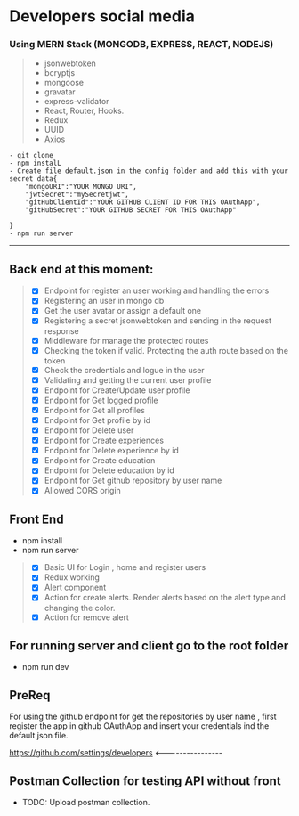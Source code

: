 # Developers social media
### Using MERN Stack (MONGODB, EXPRESS, REACT, NODEJS)
> - jsonwebtoken
> - bcryptjs
> - mongoose
> - gravatar
> - express-validator
> - React, Router, Hooks.
> - Redux
> - UUID
> - Axios
```
- git clone
- npm instalL
- Create file default.json in the config folder and add this with your secret data{
    "mongoURI":"YOUR MONGO URI",
    "jwtSecret":"mySecretjwt",
    "gitHubClientId":"YOUR GITHUB CLIENT ID FOR THIS OAuthApp",
    "gitHubSecret":"YOUR GITHUB SECRET FOR THIS OAuthApp"

}   
- npm run server
```
----------------------------------------------------------------------------------------

## Back end at this moment:
> - [x] Endpoint for register an user working and handling the errors
> - [x] Registering an user in mongo db
> - [x] Get the user avatar or assign a default one
> - [x] Registering a secret jsonwebtoken and sending in the request response   
> - [x] Middleware for manage the protected routes 
> - [x] Checking the token if valid. Protecting the auth route based on the token
> - [x] Check the credentials and logue in the user
> - [x] Validating and getting the current user profile
> - [x] Endpoint for Create/Update user profile
> - [x] Endpoint for Get logged profile
> - [x] Endpoint for Get all profiles
> - [x] Endpoint for Get profile by id
> - [x] Endpoint for Delete user 
> - [x] Endpoint for Create experiences
> - [x] Endpoint for Delete experience by id
> - [x] Endpoint for Create education
> - [x] Endpoint for Delete education by id
> - [x] Endpoint for Get github repository by user name
> - [x] Allowed CORS origin

## Front End
- npm install 
- npm run server
> - [x] Basic UI for Login , home and register users
> - [x] Redux working
> - [x] Alert component
> - [x] Action for create alerts. Render alerts based on the alert type and changing the color.
> - [x] Action for remove alert

## For running server and client go to the root folder 

- npm run dev


## PreReq
For using the github endpoint for get the repositories by user name , first register the app in github OAuthApp and insert your credentials ind the default.json file.

https://github.com/settings/developers <----------------

## Postman Collection for testing API without front
- TODO: Upload postman collection.
